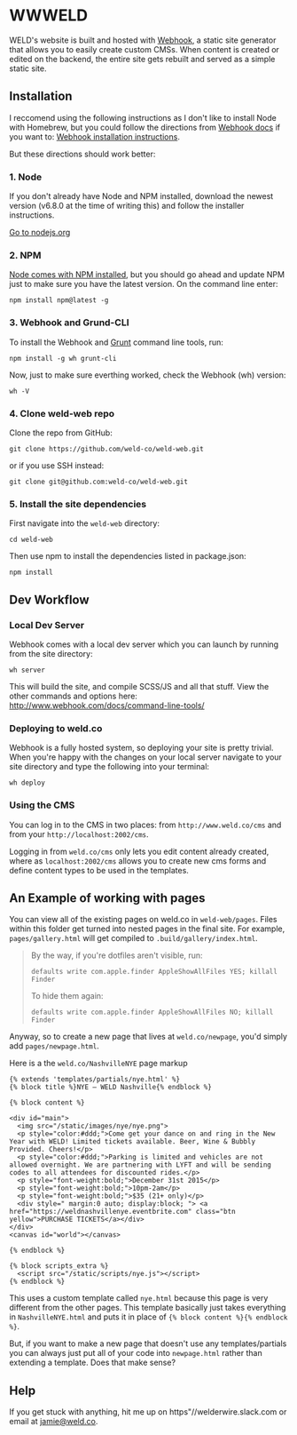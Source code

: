 # WWWELD
WELD's website is built and hosted with [Webhook](http://www.webhook.com/), a static site generator that allows you to easily create custom CMSs. When content is created or edited on the backend, the entire site gets rebuilt and served as a simple static site.

## Installation
I reccomend using the following instructions as I don't like to install Node with Homebrew, but you could follow the directions from [Webhook docs](http://www.webhook.com/docs/) if you want to: [Webhook installation instructions](http://www.webhook.com/docs/installation/#command_line_tools_for_mac). 

But these directions should work better:

### 1. Node
If you don't already have Node and NPM installed, download the newest version (v6.8.0 at the time of writing this) and follow the installer instructions.

[Go to nodejs.org](https://nodejs.org/en/)

### 2. NPM
[Node comes with NPM installed](https://docs.npmjs.com/getting-started/installing-node), but you should go ahead and update NPM just to make sure you have the latest version. On the command line enter:

```
npm install npm@latest -g
```

### 3. Webhook and Grund-CLI

To install the Webhook and [Grunt](http://gruntjs.com/) command line tools, run:

```
npm install -g wh grunt-cli
```

Now, just to make sure everthing worked, check the Webhook (wh) version:

```
wh -V
```

### 4. Clone weld-web repo

Clone the repo from GitHub:

```
git clone https://github.com/weld-co/weld-web.git
```

or if you use SSH instead:

```
git clone git@github.com:weld-co/weld-web.git
```

### 5. Install the site dependencies

First navigate into the `weld-web` directory:

```
cd weld-web
```

Then use npm to install the dependencies listed in package.json:

```
npm install
```

## Dev Workflow

### Local Dev Server
Webhook comes with a local dev server which you can launch by running from the site directory:

```
wh server
```

This will build the site, and compile SCSS/JS and all that stuff. View the other commands and options here: http://www.webhook.com/docs/command-line-tools/

### Deploying to weld.co

Webhook is a fully hosted system, so deploying your site is pretty trivial. When you're happy with the changes on your local server navigate to your site directory and type the following into your terminal:

```
wh deploy
```

### Using the CMS

You can log in to the CMS in two places: from `http://www.weld.co/cms` and from your `http://localhost:2002/cms`. 

Logging in from `weld.co/cms` only lets you edit content already created, where as `localhost:2002/cms` allows you to create new cms forms and define content types to be used in the templates.

## An Example of working with pages

You can view all of the existing pages on weld.co in `weld-web/pages`. Files within this folder get turned into nested pages in the final site. For example, `pages/gallery.html` will get compiled to `.build/gallery/index.html`. 

> By the way, if you're dotfiles aren't visible, run:
> ```
> defaults write com.apple.finder AppleShowAllFiles YES; killall Finder
> ```
> 
> To hide them again:
> 
> ```
> defaults write com.apple.finder AppleShowAllFiles NO; killall Finder
> ```

Anyway, so to create a new page that lives at `weld.co/newpage`, you'd simply add `pages/newpage.html`.

Here is a the `weld.co/NashvilleNYE` page markup

```django
{% extends 'templates/partials/nye.html' %}
{% block title %}NYE — WELD Nashville{% endblock %}

{% block content %}

<div id="main">
  <img src="/static/images/nye/nye.png">
  <p style="color:#ddd;">Come get your dance on and ring in the New Year with WELD! Limited tickets available. Beer, Wine & Bubbly Provided. Cheers!</p>
  <p style="color:#ddd;">Parking is limited and vehicles are not allowed overnight. We are partnering with LYFT and will be sending codes to all attendees for discounted rides.</p>
  <p style="font-weight:bold;">December 31st 2015</p>
  <p style="font-weight:bold;">10pm-2am</p>
  <p style="font-weight:bold;">$35 (21+ only)</p>
  <div style=" margin:0 auto; display:block; "> <a href="https://weldnashvillenye.eventbrite.com" class="btn yellow">PURCHASE TICKETS</a></div>
</div>
<canvas id="world"></canvas>

{% endblock %}

{% block scripts_extra %}
  <script src="/static/scripts/nye.js"></script>
{% endblock %}
```

This uses a custom template called `nye.html` because this page is very different from the other pages. This template basically just takes everything in `NashvilleNYE.html` and puts it in place of `{% block content %}{% endblock %}`. 

But, if you want to make a new page that doesn't use any templates/partials you can always just put all of your code into `newpage.html` rather than extending a template. Does that make sense?

## Help

If you get stuck with anything, hit me up on https"//welderwire.slack.com or email at jamie@weld.co.

